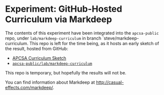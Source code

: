 Experiment: GitHub-Hosted Curriculum via Markdeep
==================================================

The contents of this experiment have been integrated into the `apcsa-public` repo, under
`lab/markdeep-curriculum` in branch `steve/markdeep-curriculum. This repo is left for the time
being, as it hosts an early sketch of the result, hosted from GitHub:

- [APCSA Curriculum Sketch](https://tealsk12.github.io/x-markdeep/curriculum/SUMMARY.md.html)
- [`apcsa-public/lab/markdeep-curriculum`](https://github.com/TEALSK12/apcsa-public/tree/steve/markdeep-curriculum/lab/markdeep-curriculum)

This repo is temporary, but hopefully the results will not be.

You can find information about Markdeep at http://casual-effects.com/markdeep/.
